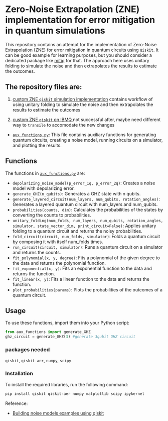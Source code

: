 # Zero-Noise Extrapolation (ZNE) implementation for error mitigation in quantum simulations

This repository contains an attempt for the implementation of Zero-Noise Extrapolation (ZNE) for error mitigation in quantum circuits using `Qiskit`. It can be good example for learning purposes, but you should consider a dedicated package like [mitiq](https://mitiq.readthedocs.io/en/stable/guide/zne-5-theory.html) for that. The approach here uses unitary folding to simulate the noise and then extrapolates the results to estimate the outcomes.


## The repository files are:

1. [custom ZNE `qiskit` simulation implementation](custom_zne_qiskit.ipynb) contains workflow of using unitary folding to simulate the noise and then extrapolates the results to estimate the outcomes

1. [custom ZNE `qiskit` on IBMQ ](custom_zne_IBMQ_not_working.ipynb) not successful after, maybe need different way to `transile` to accomodate the new changes

- [`aux_functions.py`](aux_functions.py): This file contains auxiliary functions for generating quantum circuits, creating a noise model, running circuits on a simulator, and plotting the results.

## Functions
The functions in [`aux_functions.py`](aux_functions.py) are:
- `depolarizing_noise_model(p_error_1q, p_error_2q)`: Creates a noise model with depolarizing error.
- `generate_GHZ(n_qubits)`: Generates a GHZ state with n qubits.
- `generate_layered_circuit(num_layers, num_qubits, rotation_angles)`: Generates a layered quantum circuit with num_layers and num_qubits.
- `probabilities(counts, dim)`: Calculates the probabilities of the states by converting the counts to probabilities.
- `unitary_folding(num_folds, num_layers, num_qubits, rotation_angles, simulator, state_vector_dim, print_circuit=False)`: Applies unitary folding to a quantum circuit and returns the noisy probabilities.
- `fold_circuit(circuit, num_folds, simulator)`: Folds a quantum circuit by composing it with itself num_folds times.
- `run_circuit(circuit, simulator)`: Runs a quantum circuit on a simulator and returns the counts.
- `fit_polynomial(x, y, degree)`: Fits a polynomial of the given degree to the data and returns the polynomial function.
- `fit_exponential(x, y)`: Fits an exponential function to the data and returns the function.
- `fit_linear(x, y)`: Fits a linear function to the data and returns the function.
- `plot_probabilities(params)`: Plots the probabilities of the outcomes of a quantum circuit.

## Usage

To use these functions, import them into your Python script:

```python
from aux_functions import generate_GHZ
ghz_circuit = generate_GHZ(3) #generate 3qubit GHZ circuit
```
### packages needed
 `qiskit`, `qiskit-aer`, `numpy`, `scipy`

### Installation
To install the required libraries, run the following command:
```bash
pip install qiskit qiskit-aer numpy matplotlib scipy ipykernel
```

Reference:
- [Building noise models examples using qiskit](https://docs.quantum.ibm.com/verify/building_noise_models)